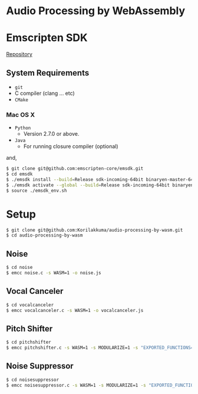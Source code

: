 Audio Processing by WebAssembly
======

# Emscripten SDK

[Repository](https://github.com/emscripten-core/emsdk)

## System Requirements

- `git`
- C compiler (clang ... etc)
- `CMake`

### Mac OS X

- `Python`
  - Version 2.7.0 or above.
- `Java`
  - For running closure compiler (optional)

and,

```bash
$ git clone git@github.com:emscripten-core/emsdk.git
$ cd emsdk
$ ./emsdk install --build=Release sdk-incoming-64bit binaryen-master-64bit  # Cost much time ...
$ ./emsdk activate --global --build=Release sdk-incoming-64bit binaryen-master-64bit
$ source ./emsdk_env.sh
```

# Setup

```bash
$ git clone git@github.com:Korilakkuma/audio-processing-by-wasm.git
$ cd audio-processing-by-wasm
```

## Noise

```bash
$ cd noise
$ emcc noise.c -s WASM=1 -o noise.js
```

## Vocal Canceler

```bash
$ cd vocalcanceler
$ emcc vocalcanceler.c -s WASM=1 -o vocalcanceler.js
```

## Pitch Shifter

```bash
$ cd pitchshifter
$ emcc pitchshifter.c -s WASM=1 -s MODULARIZE=1 -s "EXPORTED_FUNCTIONS=['_pitchshifter']" -s "EXTRA_EXPORTED_RUNTIME_METHODS=['ccall', 'cwrap']" -o pitchshifter.js
```

## Noise Suppressor

```bash
$ cd noisesuppressor
$ emcc noisesuppressor.c -s WASM=1 -s MODULARIZE=1 -s "EXPORTED_FUNCTIONS=['_noisesuppressor']" -s "EXTRA_EXPORTED_RUNTIME_METHODS=['ccall', 'cwrap']" -o noisesuppressor.js
```
